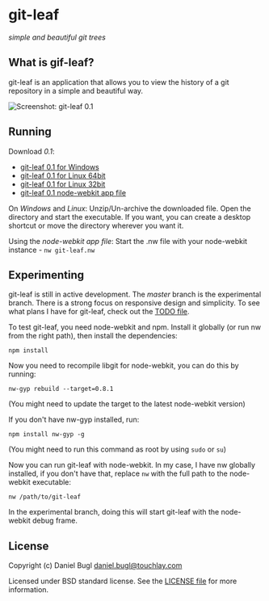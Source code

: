 git-leaf
========

_simple and beautiful git trees_

What is gif-leaf?
--------------

git-leaf is an application that allows you to view the history of a git repository in a simple and beautiful way.

![Screenshot: git-leaf 0.1](https://github.com/omnidan/git-leaf/raw/0.1/screenshot.png)

Running
-------

Download *0.1*:
 * [git-leaf 0.1 for Windows](https://github.com/omnidan/git-leaf/releases/download/v0.1/git-leaf-win.zip)
 * [git-leaf 0.1 for Linux 64bit](https://github.com/omnidan/git-leaf/releases/download/v0.1/git-leaf-lnx64.tar.gz)
 * [git-leaf 0.1 for Linux 32bit](https://github.com/omnidan/git-leaf/releases/download/v0.1/git-leaf-lnx32.tar.gz)
 * [git-leaf 0.1 node-webkit app file](https://github.com/omnidan/git-leaf/releases/download/v0.1/git-leaf.nw)

On *Windows* and *Linux*: Unzip/Un-archive the downloaded file. Open the directory and start the executable. If you want, you
can create a desktop shortcut or move the directory wherever you want it.

Using the *node-webkit app file*: Start the .nw file with your node-webkit instance - `nw git-leaf.nw`

Experimenting
-------------

git-leaf is still in active development. The *master* branch is the experimental branch. There is a strong focus on
responsive design and simplicity.
To see what plans I have for git-leaf, check out the [TODO file](https://github.com/omnidan/git-leaf/raw/master/TODO).

To test git-leaf, you need node-webkit and npm. Install it globally (or run nw from the right path), then install the
dependencies:
```
npm install
```

Now you need to recompile libgit for node-webkit, you can do this by running:
```
nw-gyp rebuild --target=0.8.1
```
(You might need to update the target to the latest node-webkit version)

If you don't have nw-gyp installed, run:
```
npm install nw-gyp -g
```
(You might need to run this command as root by using `sudo` or `su`)

Now you can run git-leaf with node-webkit. In my case, I have nw globally installed, if you don't have that, replace
`nw` with the full path to the node-webkit executable:
```
nw /path/to/git-leaf
```
In the experimental branch, doing this will start git-leaf with the node-webkit debug frame.

License
-------

Copyright (c) Daniel Bugl <daniel.bugl@touchlay.com>

Licensed under BSD standard license. See the [LICENSE file](https://github.com/omnidan/git-leaf/raw/master/LICENSE) for
more information.
